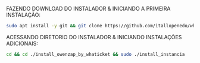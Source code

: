 FAZENDO DOWNLOAD DO INSTALADOR & INICIANDO A PRIMEIRA INSTALAÇÃO:

```bash
sudo apt install -y git && git clone https://github.com/itallopenedo/whatsatendeinstall.git && sudo chmod -R 777 ./install_owenzap_by_whaticket && cd ./install_owenzap_by_whaticket && sudo ./install_primaria
```

ACESSANDO DIRETORIO DO INSTALADOR & INICIANDO INSTALAÇÕES ADICIONAIS:
```bash
cd && cd ./install_owenzap_by_whaticket && sudo ./install_instancia
```

